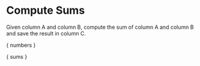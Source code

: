 # Compute Sums

Given column A and column B, compute the sum of column A and column B and save the result in column C.

{ numbers }

{ sums }
